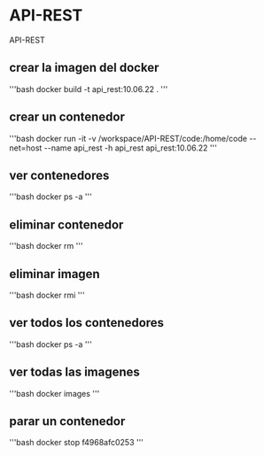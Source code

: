 # API-REST
API-REST

## crear la imagen del docker
'''bash
docker build -t api_rest:10.06.22 .
'''

## crear un contenedor
'''bash
docker run -it -v /workspace/API-REST/code:/home/code --net=host --name api_rest -h api_rest api_rest:10.06.22
'''

## ver contenedores
'''bash
docker ps -a
'''

## eliminar contenedor
'''bash
docker rm
'''

## eliminar imagen
'''bash
docker rmi
'''

## ver todos los contenedores
'''bash
docker ps -a
'''


## ver todas las imagenes
'''bash
docker images
'''

## parar un contenedor
'''bash
docker stop f4968afc0253
'''